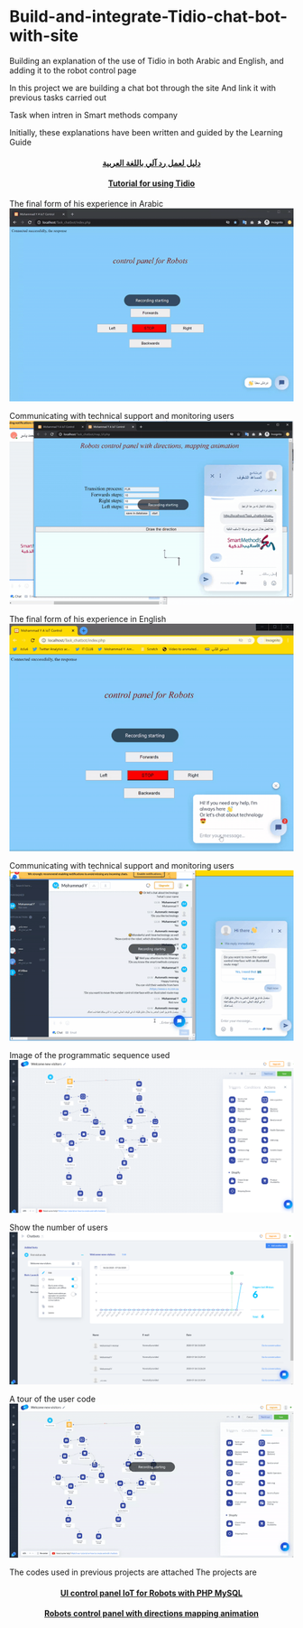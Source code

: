 # Build-and-integrate-Tidio-chat-bot-with-site
Building an explanation of the use of Tidio in both Arabic and English, and adding it to the robot control page

In this project we are building a chat bot through the site
And link it with previous tasks carried out

Task when intren in Smart methods company

Initially, these explanations have been written and guided by the Learning Guide

#### <p align="center"> [دليل لعمل رد آلي باللغة العربية](https://github.com/MohammadYAmmar/Build-and-integrate-Tidio-chat-bot-with-site/blob/master/%D8%AF%D9%84%D9%8A%D9%84%20%D8%B9%D9%85%D9%84%20%D8%B1%D8%AF%20%D8%A7%D9%84%D9%8A%20%D9%88%D8%A7%D8%B6%D8%A7%D9%81%D8%A7%D8%AA%D9%87%20Tidio.md)</p>

#### <p align="center"> [Tutorial for using Tidio](https://github.com/MohammadYAmmar/Build-and-integrate-Tidio-chat-bot-with-site/blob/master/Tutorial%20for%20using%20Tidio.md)</p>

The final form of his experience in Arabic
![alt text](https://github.com/MohammadYAmmar/Build-and-integrate-Tidio-chat-bot-with-site/blob/master/GIF%20Chat%20bot%20Arabic%20interface%20experience.gif "تجربة")

Communicating with technical support and monitoring users
![alt text](https://github.com/MohammadYAmmar/Build-and-integrate-Tidio-chat-bot-with-site/blob/master/GIF%20Chat%20bot%20Arabic%20interface%20experience%20with%20technical%20support.gif "المراقبة والدعم الفني")



The final form of his experience in English
![alt text](https://github.com/MohammadYAmmar/Build-and-integrate-Tidio-chat-bot-with-site/blob/master/GIF%20Chat%20bot%20experience%20English%20interface.gif "test")

Communicating with technical support and monitoring users
![alt text](https://github.com/MohammadYAmmar/Build-and-integrate-Tidio-chat-bot-with-site/blob/master/GIF%20Chat%20bot%20experience%20English%20interface%20with%20technical%20support.gif "interface with technical support")

Image of the programmatic sequence used
![much-a image](https://github.com/MohammadYAmmar/Build-and-integrate-Tidio-chat-bot-with-site/blob/master/Image%20of%20the%20sequence%20of%20chat%20programming.png) 

Show the number of users
![much-a image](https://github.com/MohammadYAmmar/Build-and-integrate-Tidio-chat-bot-with-site/blob/master/Image%20showing%20the%20number%20of%20users%20and%20chat%20bots%20that%20you%20have%20to%20adjust.png) 

A tour of the user code
![alt text](https://github.com/MohammadYAmmar/Build-and-integrate-Tidio-chat-bot-with-site/blob/master/GIF%20Sequence%20of%20chat%20programming.gif
 "interface")

The codes used in previous projects are attached
The projects are

#### <p align="center"> [UI control panel IoT for Robots with PHP MySQL](https://github.com/MohammadYAmmar/UI-control-panel-IoT-for-Robots-with-PHP-MySQL)</p>

#### <p align="center"> [Robots control panel with directions mapping animation](https://github.com/MohammadYAmmar/Robots-control-panel-with-directions-mapping-animation)</p>


